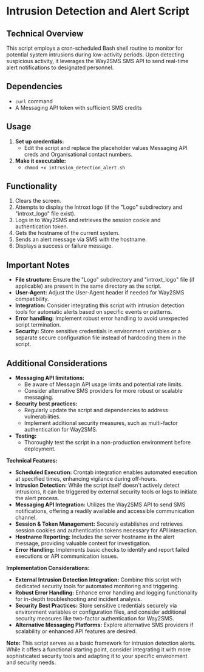 # Intrusion Detection and Alert Script

## Technical Overview

This script employs a cron-scheduled Bash shell routine to monitor for potential system intrusions during low-activity periods. Upon detecting suspicious activity, it leverages the Way2SMS SMS API to send real-time alert notifications to designated personnel.

## Dependencies

- `curl` command
- A Messaging API token with sufficient SMS credits

## Usage

1. **Set up credentials:**
   - Edit the script and replace the placeholder values Messaging API creds and Organisational contact numbers.
2. **Make it executable:**
   - `chmod +x intrusion_detection_alert.sh`

## Functionality

1. Clears the screen.
2. Attempts to display the Introxt logo (if the "Logo" subdirectory and "introxt_logo" file exist).
3. Logs in to Way2SMS and retrieves the session cookie and authentication token.
4. Gets the hostname of the current system.
5. Sends an alert message via SMS with the hostname.
6. Displays a success or failure message.

## Important Notes

- **File structure:** Ensure the "Logo" subdirectory and "introxt_logo" file (if applicable) are present in the same directory as the script.
- **User-Agent:** Adjust the User-Agent header if needed for Way2SMS compatibility.
- **Integration:** Consider integrating this script with intrusion detection tools for automatic alerts based on specific events or patterns.
- **Error handling:** Implement robust error handling to avoid unexpected script termination.
- **Security:** Store sensitive credentials in environment variables or a separate secure configuration file instead of hardcoding them in the script.

## Additional Considerations

- **Messaging API limitations:**
   - Be aware of Messagin API usage limits and potential rate limits.
   - Consider alternative SMS providers for more robust or scalable messaging.
- **Security best practices:**
   - Regularly update the script and dependencies to address vulnerabilities.
   - Implement additional security measures, such as multi-factor authentication for Way2SMS.
- **Testing:**
   - Thoroughly test the script in a non-production environment before deployment.

**Technical Features:**

- **Scheduled Execution:** Crontab integration enables automated execution at specified times, enhancing vigilance during off-hours.
- **Intrusion Detection:** While the script itself doesn't actively detect intrusions, it can be triggered by external security tools or logs to initiate the alert process.
- **Messaging API Integration:** Utilizes the Way2SMS API to send SMS notifications, offering a readily available and accessible communication channel.
- **Session & Token Management:** Securely establishes and retrieves session cookies and authentication tokens necessary for API interaction.
- **Hostname Reporting:** Includes the server hostname in the alert message, providing valuable context for investigation.
- **Error Handling:** Implements basic checks to identify and report failed executions or API communication issues.

**Implementation Considerations:**

- **External Intrusion Detection Integration:** Combine this script with dedicated security tools for automated monitoring and triggering.
- **Robust Error Handling:** Enhance error handling and logging functionality for in-depth troubleshooting and incident analysis.
- **Security Best Practices:** Store sensitive credentials securely via environment variables or configuration files, and consider additional security measures like two-factor authentication for Way2SMS.
- **Alternative Messaging Platforms:** Explore alternative SMS providers if scalability or enhanced API features are desired.

**Note:** This script serves as a basic framework for intrusion detection alerts. While it offers a functional starting point, consider integrating it with more sophisticated security tools and adapting it to your specific environment and security needs.


